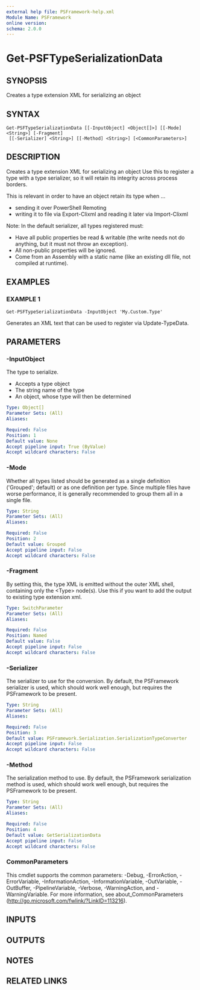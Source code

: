 ```yaml
---
external help file: PSFramework-help.xml
Module Name: PSFramework
online version:
schema: 2.0.0
---
```


# Get-PSFTypeSerializationData

## SYNOPSIS
Creates a type extension XML for serializing an object

## SYNTAX

```
Get-PSFTypeSerializationData [[-InputObject] <Object[]>] [[-Mode] <String>] [-Fragment]
 [[-Serializer] <String>] [[-Method] <String>] [<CommonParameters>]
```

## DESCRIPTION
Creates a type extension XML for serializing an object
Use this to register a type with a type serializer, so it will retain its integrity across process borders.

This is relevant in order to have an object retain its type when ...
- sending it over PowerShell Remoting
- writing it to file via Export-Clixml and reading it later via Import-Clixml

Note:
In the default serializer, all types registered must:
- Have all public properties be read & writable (the write needs not do anything, but it must not throw an exception).
- All non-public properties will be ignored.
- Come from an Assembly with a static name (like an existing dll file, not compiled at runtime).

## EXAMPLES

### EXAMPLE 1
```
Get-PSFTypeSerializationData -InputObject 'My.Custom.Type'
```

Generates an XML text that can be used to register via Update-TypeData.

## PARAMETERS

### -InputObject
The type to serialize.
- Accepts a type object
- The string name of the type
- An object, whose type will then be determined

```yaml
Type: Object[]
Parameter Sets: (All)
Aliases:

Required: False
Position: 1
Default value: None
Accept pipeline input: True (ByValue)
Accept wildcard characters: False
```

### -Mode
Whether all types listed should be generated as a single definition ('Grouped'; default) or as one definition per type.
Since multiple files have worse performance, it is generally recommended to group them all in a single file.

```yaml
Type: String
Parameter Sets: (All)
Aliases:

Required: False
Position: 2
Default value: Grouped
Accept pipeline input: False
Accept wildcard characters: False
```

### -Fragment
By setting this, the type XML is emitted without the outer XML shell, containing only the \<Type\> node(s).
Use this if you want to add the output to existing type extension xml.

```yaml
Type: SwitchParameter
Parameter Sets: (All)
Aliases:

Required: False
Position: Named
Default value: False
Accept pipeline input: False
Accept wildcard characters: False
```

### -Serializer
The serializer to use for the conversion.
By default, the PSFramework serializer is used, which should work well enough, but requires the PSFramework to be present.

```yaml
Type: String
Parameter Sets: (All)
Aliases:

Required: False
Position: 3
Default value: PSFramework.Serialization.SerializationTypeConverter
Accept pipeline input: False
Accept wildcard characters: False
```

### -Method
The serialization method to use.
By default, the PSFramework serialization method is used, which should work well enough, but requires the PSFramework to be present.

```yaml
Type: String
Parameter Sets: (All)
Aliases:

Required: False
Position: 4
Default value: GetSerializationData
Accept pipeline input: False
Accept wildcard characters: False
```

### CommonParameters
This cmdlet supports the common parameters: -Debug, -ErrorAction, -ErrorVariable, -InformationAction, -InformationVariable, -OutVariable, -OutBuffer, -PipelineVariable, -Verbose, -WarningAction, and -WarningVariable.
For more information, see about_CommonParameters (http://go.microsoft.com/fwlink/?LinkID=113216).

## INPUTS

## OUTPUTS

## NOTES

## RELATED LINKS
